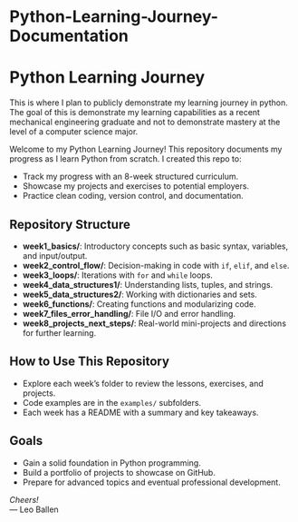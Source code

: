 # Python-Learning-Journey-Documentation

# Python Learning Journey

This is where I plan to publicly demonstrate my learning journey in python. The goal of this is demonstrate my learning capabilities as a recent mechanical engineering graduate and not to demonstrate mastery at the level of a computer science major.

Welcome to my Python Learning Journey! This repository documents my progress as I learn Python from scratch. I created this repo to:
- Track my progress with an 8-week structured curriculum.
- Showcase my projects and exercises to potential employers.
- Practice clean coding, version control, and documentation.

## Repository Structure
- **week1_basics/**: Introductory concepts such as basic syntax, variables, and input/output.
- **week2_control_flow/**: Decision-making in code with `if`, `elif`, and `else`.
- **week3_loops/**: Iterations with `for` and `while` loops.
- **week4_data_structures1/**: Understanding lists, tuples, and strings.
- **week5_data_structures2/**: Working with dictionaries and sets.
- **week6_functions/**: Creating functions and modularizing code.
- **week7_files_error_handling/**: File I/O and error handling.
- **week8_projects_next_steps/**: Real-world mini-projects and directions for further learning.

## How to Use This Repository
- Explore each week’s folder to review the lessons, exercises, and projects.
- Code examples are in the `examples/` subfolders.
- Each week has a README with a summary and key takeaways.

## Goals
- Gain a solid foundation in Python programming.
- Build a portfolio of projects to showcase on GitHub.
- Prepare for advanced topics and eventual professional development.

*Cheers!*  
— Leo Ballen


